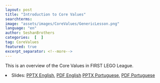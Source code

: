 ```yaml
---
layout: post
title: "Introduction to Core Values"
searchterms:
image: "assets/images/CoreValues/GenericLesson.png"
language: "en"
author: SeshanBrothers
categories:  [  ]
tag: CoreValues
featured: true
excerpt_separator: <!--more-->
---
```

 This is an overview of the Core Values in FIRST LEGO League.
 <!--more-->

 <li class="ng-binding">Slides:
 <a href="/translations/en-us/CoreValues/IntroductiontoCV.pptx">PPTX English</a>,
 <a href="/translations/en-us/CoreValues/IntroductiontoCV.pdf">PDF English</a>
 <a href="/translations/pt-br/CoreValues/IntroducaoaosCoreValues.pptx">PPTX Portuguese</a>,
 <a href="/translations/pt-br/CoreValues/IntroducaoaosCoreValues.pdf">PDF Portuguese</a>
 </li>
